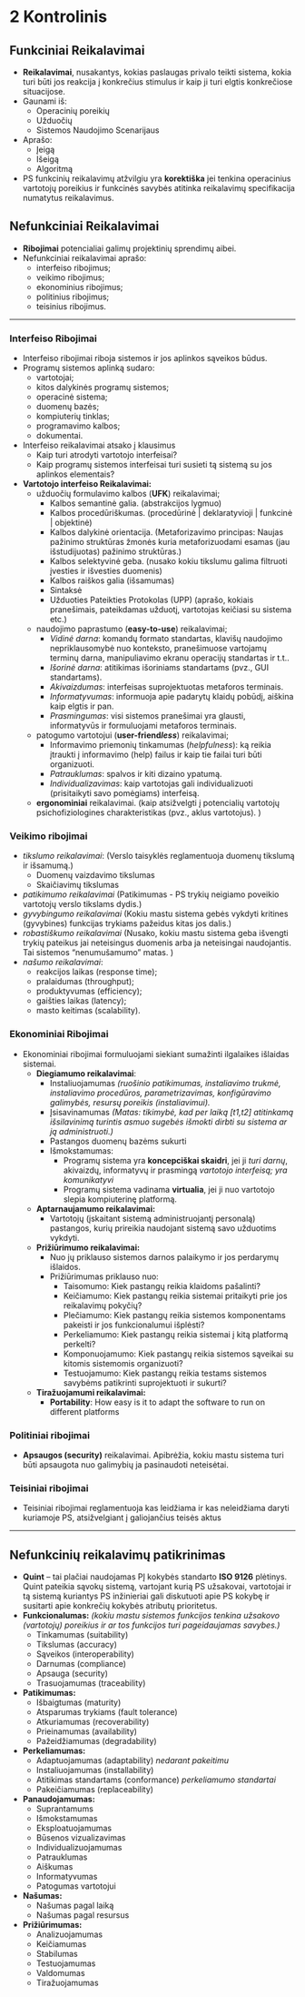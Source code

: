 # 2 Kontrolinis
## Funkciniai Reikalavimai
- **Reikalavimai**, nusakantys, kokias paslaugas privalo teikti sistema, kokia turi būti jos reakcija į konkrečius stimulus ir kaip ji turi elgtis konkrečiose situacijose.
- Gaunami iš:
  - Operacinių poreikių
  - Užduočių
  - Sistemos Naudojimo Scenarijaus
- Aprašo:
  - Įeigą
  - Išeigą
  - Algoritmą
- PS funkcinių reikalavimų atžvilgiu yra **korektiška** jei tenkina operacinius vartotojų poreikius ir funkcinės savybės atitinka reikalavimų specifikacija numatytus reikalavimus.

## Nefunkciniai Reikalavimai
- **Ribojimai** potencialiai galimų projektinių sprendimų aibei.
- Nefunkciniai reikalavimai aprašo:
  - interfeiso ribojimus;
  - veikimo ribojimus;
  - ekonominius ribojimus;
  - politinius ribojimus;
  - teisinius ribojimus.

<hr>

### Interfeiso Ribojimai
- Interfeiso ribojimai riboja sistemos ir jos aplinkos sąveikos būdus.
- Programų sistemos aplinką sudaro:
  - vartotojai;
  - kitos dalykinės programų sistemos;
  - operacinė sistema;
  - duomenų bazės;
  - kompiuterių tinklas;
  - programavimo kalbos;
  - dokumentai.
- Interfeiso reikalavimai atsako į klausimus
  - Kaip turi atrodyti vartotojo interfeisai?
  - Kaip programų sistemos interfeisai turi susieti tą sistemą su jos aplinkos elementais?  
- **Vartotojo interfeiso Reikalavimai:**
  - užduočių formulavimo kalbos (**UFK**) reikalavimai;
    - Kalbos semantinė galia. (abstrakcijos lygmuo)
    - Kalbos procedūriškumas. (procedūrinė | deklaratyvioji | funkcinė | objektinė)
    - Kalbos dalykinė orientacija. (Metaforizavimo principas: Naujas pažinimo struktūras žmonės kuria metaforizuodami esamas (jau išstudijuotas) pažinimo struktūras.)
    - Kalbos selektyvinė geba. (nusako kokiu tikslumu galima filtruoti įvesties ir išvesties duomenis)
    - Kalbos raiškos galia (išsamumas)
    - Sintaksė
    - Užduoties Pateikties Protokolas (UPP) (aprašo, kokiais pranešimais, pateikdamas užduotį, vartotojas keičiasi su sistema etc.)
  - naudojimo paprastumo (**easy-to-use**) reikalavimai;
    - *Vidinė darna*: komandų formato standartas, klavišų naudojimo nepriklausomybė nuo konteksto, pranešimuose vartojamų terminų darna, manipuliavimo ekranu operacijų standartas ir t.t..
    - *Išorinė darna*:  atitikimas išoriniams standartams (pvz., GUI standartams).
    - *Akivaizdumas*: interfeisas suprojektuotas metaforos terminais.
    - *Informatyvumas*: informuoja apie padarytų klaidų pobūdį, aiškina kaip elgtis ir pan.
    - *Prasmingumas*: visi sistemos pranešimai yra glausti, informatyvūs ir formuluojami metaforos terminais.
  - patogumo vartotojui (**user-friend*less***) reikalavimai;
    - Informavimo priemonių tinkamumas (*helpfulness*): ką reikia įtraukti į informavimo (help) failus ir kaip tie failai turi būti organizuoti.
    - *Patrauklumas*: spalvos ir kiti dizaino ypatumą.
    - *Individualizavimas*: kaip vartotojas gali individualizuoti (prisitaikyti savo pomėgiams) interfeisą.
  - **ergonominiai** reikalavimai. (kaip atsižvelgti į potencialių vartotojų psichofiziologines charakteristikas  (pvz., aklus vartotojus). )

### Veikimo ribojimai
  - *tikslumo reikalavimai*: (Verslo taisyklės reglamentuoja duomenų tikslumą ir išsamumą.)
    - Duomenų vaizdavimo tikslumas
    - Skaičiavimų tikslumas
  - *patikimumo reikalavimai* (Patikimumas - PS trykių neigiamo poveikio vartotojų verslo tikslams dydis.)
  - *gyvybingumo reikalavimai* (Kokiu mastu sistema gebės vykdyti kritines (gyvybines) funkcijas trykiams pažeidus kitas jos dalis.)
  - *robastiškumo reikalavimai* (Nusako, kokiu mastu sistema geba išvengti trykių pateikus jai neteisingus duomenis arba ja neteisingai naudojantis. Tai sistemos “nenumušamumo” matas. )
  - *našumo reikalavimai*:
    - reakcijos laikas (response time);
    - pralaidumas (throughput);
    - produktyvumas (efficiency);
    - gaišties laikas (latency);
    - masto keitimas (scalability).

### Ekonominiai Ribojimai
- Ekonominiai ribojimai formuluojami siekiant sumažinti ilgalaikes išlaidas sistemai.
  - **Diegiamumo reikalavimai**:
    - Instaliuojamumas *(ruošinio patikimumas, instaliavimo trukmė, instaliavimo procedūros, parametrizavimas, konfigūravimo galimybės, resursų poreikis (instaliavimui).*
    - Įsisavinamumas *(Matas: tikimybė, kad per laiką  [t1,t2] atitinkamą išsilavinimą turintis asmuo sugebės išmokti dirbti su sistema ar ją administruoti.)*
    - Pastangos duomenų bazėms sukurti
    - Išmokstamumas:
      - Programų sistema yra **koncepciškai skaidri**, jei ji *turi darnų*, akivaizdų, informatyvų ir prasmingą *vartotojo interfeisą; yra komunikatyvi*
      - Programų sistema vadinama **virtualia**, jei ji nuo vartotojo slepia kompiuterinę platformą.
  - **Aptarnaujamumo reikalavimai:**
    - Vartotojų (įskaitant sistemą administruojantį personalą) pastangos, kurių prireikia naudojant sistemą savo užduotims vykdyti.
  - **Prižiūrimumo reikalavimai:**
    - Nuo jų priklauso sistemos darnos palaikymo ir jos perdarymų išlaidos.
    - Prižiūrimumas priklauso nuo:
      - Taisomumo: Kiek pastangų reikia klaidoms pašalinti?
      - Keičiamumo: Kiek pastangų reikia sistemai pritaikyti prie jos reikalavimų pokyčių?
      - Plečiamumo: Kiek pastangų reikia sistemos komponentams pakeisti ir jos funkcionalumui išplėsti?
      - Perkeliamumo: Kiek pastangų reikia sistemai į kitą platformą perkelti?
      - Komponuojamumo: Kiek pastangų reikia sistemos sąveikai su kitomis sistemomis organizuoti?
      - Testuojamumo: Kiek pastangų reikia testams sistemos savybėms patikrinti suprojektuoti ir sukurti?
  - **Tiražuojamumi reikalavimai:**
    - **Portability**: How easy is it to adapt the software to run on different platforms

### Politiniai ribojimai
- **Apsaugos (security)** reikalavimai. Apibrėžia, kokiu mastu sistema turi būti apsaugota nuo galimybių ja pasinaudoti neteisėtai.

### Teisiniai ribojimai
- Teisiniai ribojimai reglamentuoja kas leidžiama ir kas neleidžiama daryti kuriamoje PS, atsižvelgiant į galiojančius teisės aktus

<hr>

## Nefunkcinių reikalavimų patikrinimas
- **Quint** – tai plačiai naudojamas PĮ kokybės standarto **ISO 9126** plėtinys. Quint pateikia sąvokų sistemą, vartojant kurią PS užsakovai, vartotojai ir tą sistemą kuriantys PS inžinieriai gali diskutuoti apie PS kokybę ir susitarti apie konkrečių kokybės atributų prioritetus.
- **Funkcionalumas:** *(kokiu mastu sistemos funkcijos tenkina užsakovo (vartotojų) poreikius ir ar tos funkcijos turi pageidaujamas savybes.)*
  - Tinkamumas (suitability)
  - Tikslumas (accuracy)
  - Sąveikos (interoperability)
  - Darnumas (compliance)
  - Apsauga (security)
  - Trasuojamumas (traceability)
- **Patikimumas:**
  - Išbaigtumas (maturity)
  - Atsparumas trykiams (fault tolerance)
  - Atkuriamumas (recoverability)
  - Prieinamumas (availability)
  - Pažeidžiamumas (degradability)
- **Perkeliamumas:**
  - Adaptuojamumas (adaptability) *nedarant pakeitimu*
  - Instaliuojamumas (installability)
  - Atitikimas standartams (conformance) *perkeliamumo standartai*
  - Pakeičiamumas (replaceability)
- **Panaudojamumas:**
  - Suprantamums
  - Išmokstamumas
  - Eksploatuojamumas
  - Būsenos vizualizavimas
  - Individualizuojamumas
  - Patrauklumas
  - Aiškumas
  - Informatyvumas
  - Patogumas vartotojui
- **Našumas:**
  - Našumas pagal laiką
  - Našumas pagal resursus
- **Prižiūrimumas:**
  - Analizuojamumas
  - Keičiamumas
  - Stabilumas
  - Testuojamumas
  - Valdomumas
  - Tiražuojamumas
